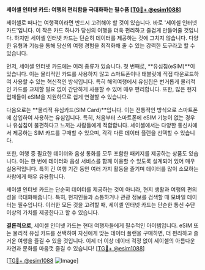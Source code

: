 **세이셸 인터넷 카드: 여행의 편리함을 극대화하는 필수품 [[TG💪+ @esim1088](https://t.me/s/esim1088)]**

세이셸로 떠나는 여행객이라면 반드시 고려해야 할 것이 있습니다. 바로 '세이셸 인터넷 카드'입니다. 이 작은 카드 하나가 당신의 여행을 더욱 편리하고 즐겁게 만들어줄 것입니다. 하지만 세이셸 인터넷 카드는 단순히 데이터를 제공하는 것에 그치지 않습니다. 다양한 유형과 기능을 통해 당신의 여행 경험을 최적화해 줄 수 있는 강력한 도구라고 할 수 있습니다.

먼저, 세이셸 인터넷 카드에는 여러 종류가 있습니다. 첫 번째로, **유심칩(eSIM)**이 있습니다. 이는 물리적인 카드를 사용하지 않고 스마트폰이나 태블릿에 직접 다운로드하여 사용할 수 있는 혁신적인 방식입니다. 특히 해외여행에서 유심칩은 번거롭게 물리적인 카드를 교체할 필요 없이 간단하게 사용할 수 있어 매우 편리합니다. 또한, 많은 현지 업체들이 eSIM을 지원하므로 쉽게 연결할 수 있습니다.

다음으로는 **물리적 유심카드(SIM Card)**입니다. 이는 전통적인 방식으로 스마트폰에 삽입하여 사용하는 유심입니다. 특히, 처음부터 스마트폰에 eSIM 기능이 없는 경우나 유심칩이 불편하다고 느끼는 사람들에게 적합합니다. 세이셸에서는 다양한 통신사에서 제공하는 SIM 카드를 구매할 수 있으며, 각각 다른 데이터 플랜을 선택할 수 있습니다.

또한, 여행 중 필요한 데이터와 음성 통화를 모두 포함한 패키지를 제공하는 상품도 있습니다. 이는 한 번에 데이터와 음성 서비스를 함께 이용할 수 있도록 설계되어 있어 매우 실용적입니다. 특히 긴 여행 기간 동안 여러 가지 활동을 즐기며 데이터를 많이 소모하는 사람에게 매우 유용합니다.

세이셸 인터넷 카드는 단순히 데이터를 제공하는 것이 아니라, 현지 생활과 여행의 편의성을 극대화해줍니다. 특히, 현지인들과 소통하거나 관광 정보를 검색할 때 모바일 데이터는 필수입니다. 이러한 모든 것을 고려할 때, 세이셸 인터넷 카드는 단순한 통신 수단 이상의 가치를 제공한다고 할 수 있습니다.

**결론적으로**, 세이셸 인터넷 카드는 현대 여행자들에게 필수적인 아이템입니다. eSIM 또는 물리적 유심 카드를 선택하여 자신에게 맞는 데이터 플랜을 구매하면, 더 편리하고 즐거운 여행을 즐길 수 있을 것입니다. 이제 더 이상 데이터 걱정 없이 세이셸의 아름다운 자연과 문화를 마음껏 즐길 수 있습니다! [[TG💪+ @esim1088](https://t.me/s/esim1088)]

[[TG💪+ @esim1088](https://t.me/s/esim1088) ![Image](https://i.postimg.cc/Y0z9fWf4/image.png)]